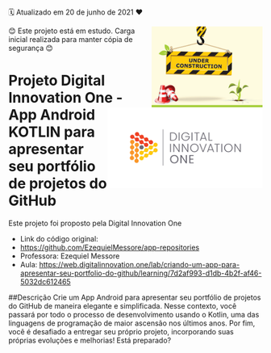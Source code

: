 :spiral_calendar: Atualizado em 20 de junho de 2021 :heart:

<img align="right" alt="GIF" height="160px" src="https://github.com/rdeconti/rdeconti-resources/blob/main/under_construction.gif" />

:blush: Este projeto está em estudo. Carga inicial realizada para manter cópia de segurança :blush:

<img align="right" alt="GIF" height="160px" src="https://github.com/rdeconti/rdeconti-resources/blob/main/Digital%20Innovation%20One%20-%20Logotipo.png" />

# Projeto Digital Innovation One - App Android KOTLIN para apresentar seu portfólio de projetos do GitHub 
Este projeto foi proposto pela Digital Innovation One
- Link do código original: 
- https://github.com/EzequielMessore/app-repositories
- Professora: Ezequiel Messore
- Aula: https://web.digitalinnovation.one/lab/criando-um-app-para-apresentar-seu-portfolio-do-github/learning/7d2af993-d1db-4b2f-af46-5032dc612465

##Descrição
Crie um App Android para apresentar seu portfólio de projetos do GitHub de maneira elegante e simplificada. Nesse contexto, você passará por todo o processo de desenvolvimento usando o Kotlin, uma das linguagens de programação de maior ascensão nos últimos anos. Por fim, você é desafiado a entregar seu próprio projeto, incorporando suas próprias evoluções e melhorias! Está preparado?


